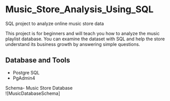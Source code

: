 # Music_Store_Analysis_Using_SQL

SQL project to analyze online music store data

This project is for beginners and will teach you how to analyze the music playlist database. You can examine the dataset with SQL and help the store understand its business growth by answering simple questions.

## Database and Tools
* Postgre SQL
* PgAdmin4

Schema- Music Store Database  
![MusicDatabaseSchema]
